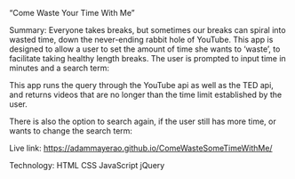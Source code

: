 “Come Waste Your Time With Me”

Summary:
Everyone takes breaks, but sometimes our breaks can spiral into wasted time, down the never-ending rabbit hole of YouTube.
This app is designed to allow a user to set the amount of time she wants to ‘waste’, to facilitate taking healthy length breaks.  The user is prompted to input time in minutes and a search term:

This app runs the query through the YouTube api as well as the TED api, and returns videos that are no longer than the time limit established by the user.  


There is also the option to search again, if the user still has more time, or wants to change the search term:

Live link:
https://adammayerao.github.io/ComeWasteSomeTimeWithMe/

Technology:
HTML
CSS
JavaScript
jQuery


